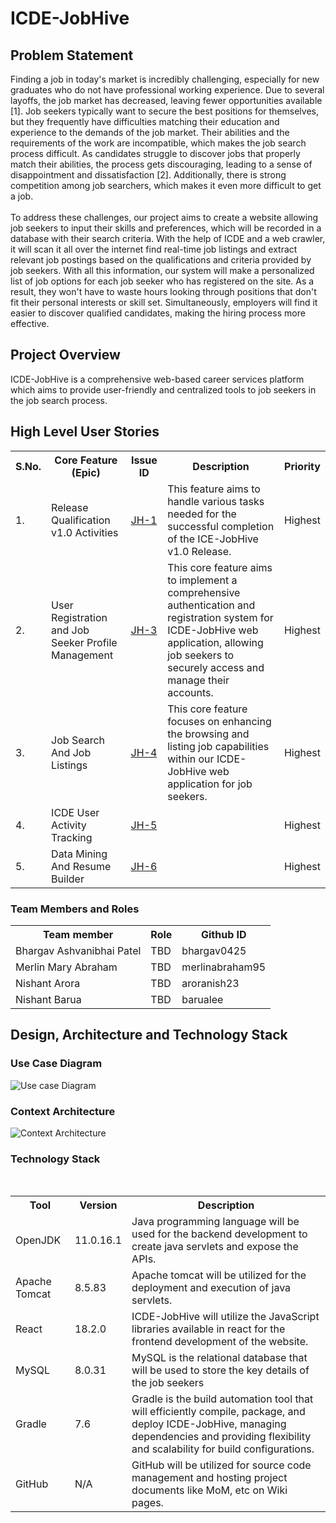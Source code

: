 # ICDE-JobHive

## Problem Statement
Finding a job in today's market is incredibly challenging, especially for new graduates who do not have professional working experience. Due to several layoffs, the job market has decreased, leaving fewer opportunities available [1]. Job seekers typically want to secure the best positions for themselves, but they frequently have difficulties matching their education and experience to the demands of the job market. Their abilities and the requirements of the work are incompatible, which makes the job search process difficult. As candidates struggle to discover jobs that properly match their abilities, the process gets discouraging, leading to a sense of disappointment and dissatisfaction [2]. Additionally, there is strong competition among job searchers, which makes it even more difficult to get a job.<br><br>
To address these challenges, our project aims to create a website allowing job seekers to input their skills and preferences, which will be recorded in a database with their search criteria. With the help of ICDE and a web crawler, it will scan it all over the internet find real-time job listings and extract relevant job postings based on the qualifications and criteria provided by job seekers. With all this information, our system will make a personalized list of job options for each job seeker who has registered on the site. As a result, they won't have to waste hours looking through positions that don't fit their personal interests or skill set. Simultaneously, employers will find it easier to discover qualified candidates, making the hiring process more effective.

## Project Overview
ICDE-JobHive is a comprehensive web-based career services platform which aims to provide user-friendly and centralized tools to job seekers in the job search process.

## High Level User Stories
<table>
  <tr>
    <th>S.No.</th>
    <th>Core Feature (Epic)</th>
    <th>Issue ID</th>
    <th>Description</th>
	<th>Priority</th>
  </tr>
  <tr>
    <td>1.</td>
    <td>Release Qualification v1.0 Activities</td>
    <td><a href="https://healthoway.atlassian.net/browse/JH-1">JH-1</a></td>
    <td>This feature aims to handle various tasks needed for the successful completion of the ICE-JobHive v1.0 Release.</td>
	<td>Highest</td>
  </tr>
  <tr>
    <td>2.</td>
    <td>User Registration and Job Seeker Profile Management</td>
    <td><a href="https://healthoway.atlassian.net/browse/JH-3">JH-3</a></td>
    <td>This core feature aims to implement a comprehensive authentication and registration system for ICDE-JobHive web application, allowing job seekers to securely access and manage their accounts.</td>
	<td>Highest</td>
  </tr>
  <tr>
    <td>3.</td>
    <td>Job Search And Job Listings</td>
    <td><a href="https://healthoway.atlassian.net/browse/JH-4">JH-4</a></td>
    <td>This core feature focuses on enhancing the browsing and listing job capabilities within our ICDE-JobHive web application for job seekers.</td>
    <td>Highest</td>
  </tr>
  <tr>
    <td>4.</td>
    <td>ICDE User Activity Tracking</td>
    <td><a href="https://healthoway.atlassian.net/browse/JH-5">JH-5</a></td>
    <td></td>
	<td>Highest</td>
  </tr>
  <tr>
    <td>5.</td>
    <td>Data Mining And Resume Builder</td>
    <td><a href="https://healthoway.atlassian.net/browse/JH-6">JH-6</a></td>
    <td></td>
	<td>Highest</td>
  </tr>
</table>

### Team Members and Roles
<table>
  <tr>
    <th>Team member</th>
    <th>Role</th>
    <th>Github ID</th>
  </tr>
  <tr>
    <td>Bhargav Ashvanibhai Patel</td>
    <td>TBD</td>
    <td>bhargav0425</td>
  </tr>
  <tr>
    <td>Merlin Mary Abraham</td>
    <td>TBD</td>
    <td>merlinabraham95</td>
  </tr>
  <tr>
    <td>Nishant Arora</td>
    <td>TBD</td>
    <td>aroranish23</td>
  </tr>
  <tr>
    <td>Nishant Barua</td>
    <td>TBD</td>
    <td>barualee</td>
  </tr>
  </table>

## Design, Architecture and Technology Stack 

### Use Case Diagram
![Use case Diagram](https://github.com/nishantarora23/ICDE-JobHive/assets/42149632/d59359cb-86c9-491b-95c6-0756b2f806ce)

### Context Architecture
![Context Architecture](https://github.com/nishantarora23/ICDE-JobHive/assets/42149632/72354413-e698-4572-bd29-dbd6fed270a4)

### Technology Stack
<br>
<table>
  <tr>
    <th>Tool</th>
    <th>Version</th>
	<th>Description</th>
  </tr>
  <tr>
    <td>OpenJDK</td>
    <td>11.0.16.1</td>
	<td>Java programming language will be used for the backend development to create java servlets and expose the APIs.</td>
  </tr>
  <tr>
    <td>Apache Tomcat</td>
    <td>8.5.83</td>
	<td>Apache tomcat will be utilized for the deployment and execution of java servlets.</td>
  </tr>
  <tr>
    <td>React</td>
    <td>18.2.0</td>
	<td>ICDE-JobHive will utilize the JavaScript libraries available in react for the frontend development of the website.</td>
  </tr>
  <tr>
    <td>MySQL</td>
    <td>8.0.31</td>
	<td>MySQL is the relational database that will be used to store the key details of the job seekers</td>
  </tr>
  <tr>
    <td>Gradle</td>
    <td>7.6</td>
	<td>Gradle is the build automation tool that will efficiently compile, package, and deploy ICDE-JobHive, managing dependencies and providing flexibility and scalability for build configurations.</td>
  </tr>
  <tr>
	<td>GitHub</td>
	<td>N/A</td>
	<td>GitHub will be utilized for source code management and hosting project documents like MoM, etc on Wiki pages.</td>
  </tr>
</table>
